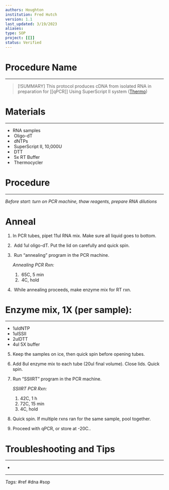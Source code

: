 ```yaml
---
authors: Houghton
institution: Fred Hutch
version: 1.1
last_updated: 3/19/2023
aliases: 
type: SOP
project: [[]]
status: Verified
---
```


# Procedure Name
---
> [!SUMMARY]
> This protocol produces cDNA from isolated RNA in preparation for [[qPCR]]
> Using SuperScript II system ([Thermo](https://www.thermofisher.com/order/catalog/product/18064014))

# Materials
---
- RNA samples
-  Oligo-dT
-  dNTPs
-  SuperScript II, 10,000U
-  DTT
-  5x RT Buffer
-  Thermocycler

# Procedure
---
_Before start: turn on PCR machine, thaw reagents, prepare RNA dilutions_

# Anneal
1. In PCR tubes, pipet 11ul RNA mix. Make sure all liquid goes to bottom.
2.  Add 1ul oligo-dT. Put the lid on carefully and quick spin.
3.  Run “annealing” program in the PCR machine.
		
	_Annealing PCR Rxn:_
	1)  65C, 5 min
	2)  4C, hold

4.  While annealing proceeds, make enzyme mix for RT rxn.

# Enzyme mix, 1X (per sample):
---
- 1ul​dNTP
- 1ul​SSII
- 2ul​DTT
- 4ul ​5X buffer

5. Keep the samples on ice, then quick spin before opening tubes.
6. Add 8ul enzyme mix to each tube (20ul final volume). Close lids. Quick spin.
7. Run “SSIIRT” program in the PCR machine.

	_SSIIRT PCR Rxn:_
	1) 42C, 1 h
	2) 72C, 15 min
	3) 4C, hold
8. Quick spin. If multiple rxns ran for the same sample, pool together.
9. Proceed with qPCR, or store at -20C.. 

# Troubleshooting and Tips
---
- 

---
_Tags:_ #ref #dna #sop 